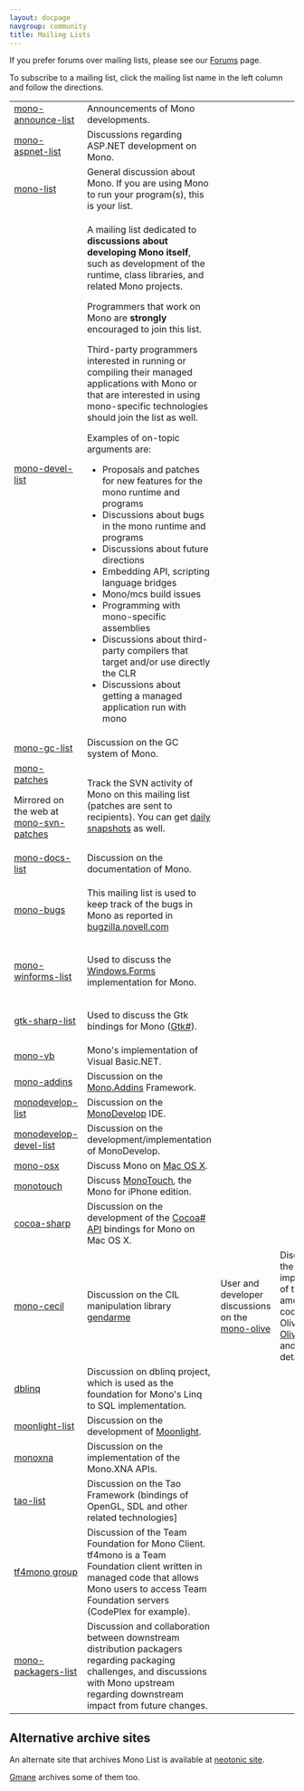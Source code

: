 ```yaml
---
layout: docpage
navgroup: community
title: Mailing Lists
---
```


If you prefer forums over mailing lists, please see our [Forums](http://mono.1490590.n4.nabble.com/) page.

To subscribe to a mailing list, click the mailing list name in the left column and follow the directions.

<table>
<tbody>
<tr>
  <td><a href="http://lists.ximian.com/mailman/listinfo/mono-announce-list">mono-announce-list</a></td>
  <td>Announcements of Mono developments.</td>
</tr>
<tr>
  <td><a href="http://lists.ximian.com/mailman/listinfo/mono-aspnet-list">mono-aspnet-list</a></td>
  <td>Discussions regarding ASP.NET development on Mono.</td>
</tr>
<tr>
  <td><a href="http://lists.ximian.com/mailman/listinfo/mono-list">mono-list</a></td>
  <td>General discussion about Mono. If you are using Mono to run your program(s), this is your list.</td>
</tr>
<tr>
  <td><a href="http://lists.ximian.com/mailman/listinfo/mono-devel-list">mono-devel-list</a></td>
  <td>
    <p>A mailing list dedicated to <strong>discussions about developing Mono itself</strong>, such as development of the runtime, class libraries, and related Mono projects.</p>
    <p>Programmers that work on Mono are <strong>strongly</strong> encouraged to join this list.</p>
    <p>Third-party programmers interested in running or compiling their managed applications with Mono or that are interested in using mono-specific technologies should join the list as well.</p>
    <p>Examples of on-topic arguments are:</p>
    <ul>
    <li>Proposals and patches for new features for the mono runtime and programs</li>
    <li>Discussions about bugs in the mono runtime and programs</li>
    <li>Discussions about future directions</li>
    <li>Embedding API, scripting language bridges</li>
    <li>Mono/mcs build issues</li>
    <li>Programming with mono-specific assemblies</li>
    <li>Discussions about third-party compilers that target and/or use directly the CLR</li>
    <li>Discussions about getting a managed application run with mono</li>
    </ul>
  </td>
</tr>
<tr>
  <td><a href="http://lists.ximian.com/mailman/listinfo/mono-gc-list">mono-gc-list</a></td>
  <td>Discussion on the GC system of Mono.</td>
</tr>
<tr>
  <td>
    <a href="http://lists.ximian.com/mailman/listinfo/mono-patches">mono-patches</a>
    <p>Mirrored on the web at <a href="http://groups-beta.google.com/group/mono-svn-patches">mono-svn-patches</a></p>
  </td>
  <td><p>Track the SVN activity of Mono on this mailing list (patches are sent to recipients). You can get <a href="http://www.go-mono.com/snapshots">daily snapshots</a> as well.</p></td>
</tr>
<tr>
  <td><a href="http://lists.ximian.com/mailman/listinfo/mono-docs-list">mono-docs-list</a></td>
  <td>Discussion on the documentation of Mono.</td>
</tr>
<tr>
  <td><a href="http://lists.ximian.com/mailman/listinfo/mono-bugs">mono-bugs</a></td>
  <td><p>This mailing list is used to keep track of the bugs in Mono as reported in <a href="http://bugzilla.novell.com">bugzilla.novell.com</a></p></td>
</tr>
<tr>
  <td><a href="http://lists.ximian.com/mailman/listinfo/mono-winforms-list">mono-winforms-list</a></td>
  <td><p>Used to discuss the <a href="{{ site.github.url }}/docs/gui/winforms/">Windows.Forms</a> implementation for Mono.</p></td>
</tr>
<tr>
  <td><a href="http://lists.ximian.com/mailman/listinfo/gtk-sharp-list">gtk-sharp-list</a></td>
  <td><p>Used to discuss the Gtk bindings for Mono (<a href="http://gtk-sharp.sf.net">Gtk#</a>).</p></td>
</tr>
<tr>
  <td><a href="http://lists.ximian.com/mailman/listinfo/mono-vb">mono-vb</a></td>
  <td>Mono's implementation of Visual Basic.NET.</td>
</tr>
<tr>
  <td><a href="http://groups.google.com/group/mono-addins">mono-addins</a></td>
  <td>Discussion on the <a href="{{ site.github.url }}/old_site/Mono.Addins" title="Mono.Addins">Mono.Addins</a> Framework.</td>
</tr>
<tr>
  <td><a href="http://lists.ximian.com/mailman/listinfo/monodevelop-list">monodevelop-list</a></td>
  <td>Discussion on the <a href="{{ site.github.url }}/old_site/MonoDevelop" title="MonoDevelop">MonoDevelop</a> IDE.</td>
</tr>
<tr>
  <td><a href="http://lists.ximian.com/mailman/listinfo/monodevelop-devel-list">monodevelop-devel-list</a></td>
  <td>Discussion on the development/implementation of MonoDevelop.</td>
</tr>
<tr>
  <td><a href="http://lists.ximian.com/mailman/listinfo/mono-osx">mono-osx</a></td>
  <td>Discuss Mono on <a href="{{ site.github.url }}/docs/about-mono/supported-platforms/osx/" title="Mono:OSX">Mac OS X</a>.</td>
</tr>
<tr>
  <td><a href="http://lists.ximian.com/mailman/listinfo/monotouch">monotouch</a></td>
  <td>Discuss <a href="http://xamarin.com/platform">MonoTouch</a>, the Mono for iPhone edition.</td>
</tr>
<tr>
  <td><a href="http://lists.ximian.com/mailman/listinfo/cocoa-sharp">cocoa-sharp</a></td>
  <td>Discussion on the development of the <a href="{{ site.github.url }}/docs/tools+libraries/libraries/monomac/">Cocoa# API</a> bindings for Mono on Mac OS X.</td>
</tr>
<tr>
  <td><a href="http://groups.google.com/group/mono-cecil">mono-cecil</a></td>
  <td>Discussion on the CIL manipulation library <a href="{{ site.github.url }}/docs/tools+libraries/libraries/Mono.Cecil/>Cecil</a>.</td>
</tr>
<tr>
  <td><a href="http://groups.google.com/group/gendarme">gendarme</a></td>
  <td>User and developer discussions on the <a href="{{ site.github.url }}/docs/tools+libraries/tools/gendarme/>Gendarme</a> static code analyzer tool.</td>
</tr>
<tr>
  <td><a href="http://groups.google.com/group/mono-olive">mono-olive</a></td>
  <td>Discussion on the implementation of the .NET 3.0 amd 3.5 APIs codenamed Olive. See the <a href="{{ site.github.url }}/old_site/Olive" title="Olive">Olive</a> page (3.0 and 3.5) for details.</td>
</tr>
<tr>
  <td><a href="http://groups.google.com/group/dblinq">dblinq</a></td>
  <td>Discussion on dblinq project, which is used as the foundation for Mono's Linq to SQL implementation.</td>
</tr>
<tr>
  <td><a href="http://lists.ximian.com/mailman/listinfo/moonlight-list">moonlight-list</a></td>
  <td>Discussion on the development of <a href="{{ site.github.url }}/docs/web/moonlight/">Moonlight</a>.</td>
</tr>
<tr>
  <td><a href="http://groups.google.com/group/monoxna">monoxna</a></td>
  <td>Discussion on the implementation of the Mono.XNA APIs.</td>
</tr>
<tr>
  <td><a href="http://galactus.ximian.com/mailman/listinfo/tao-list">tao-list</a></td>
  <td>Discussion on the Tao Framework (bindings of OpenGL, SDL and other related technologies]</td>
</tr>
<tr>
  <td><a href="http://groups.google.com/group/tf4mono">tf4mono group</a></td>
  <td>Discussion of the Team Foundation for Mono Client. tf4mono is a Team Foundation client written in managed code that allows Mono users to access Team Foundation servers (CodePlex for example).</td>
</tr>
<tr>
  <td><a href="http://lists.ximian.com/mailman/listinfo/mono-packagers-list">mono-packagers-list</a></td>
  <td>Discussion and collaboration between downstream distribution packagers regarding packaging challenges, and discussions with Mono upstream regarding downstream impact from future changes.</td>
</tr>
</tbody>
</table>

Alternative archive sites
-------------------------

An alternate site that archives Mono List is available at [neotonic site](http://archive.neotonic.com/archive/mono-list).

[Gmane](http://dir.gmane.org/index.php?prefix=gmane.comp.gnome.mono) archives some of them too.

